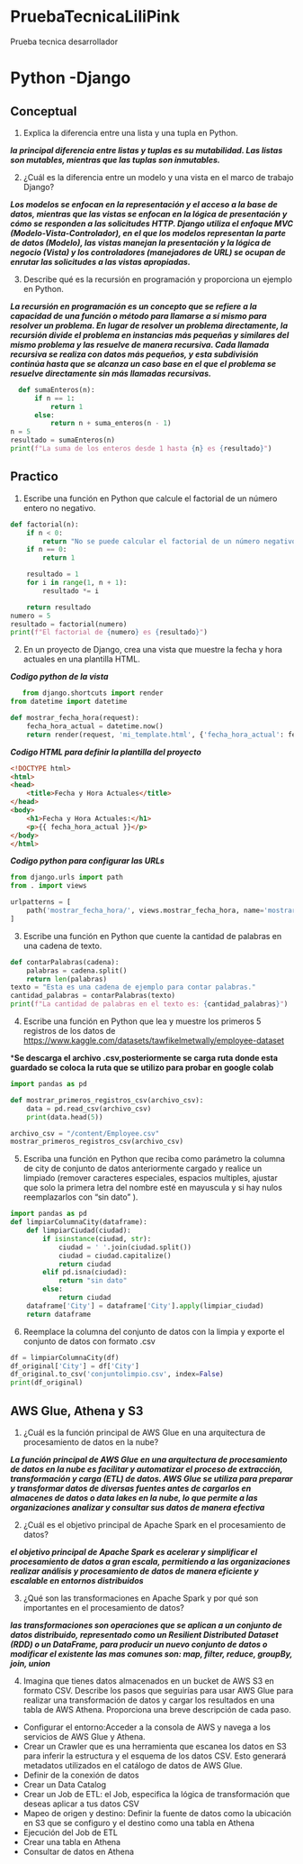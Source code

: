 # PruebaTecnicaLiliPink
Prueba tecnica desarrollador
# Python -Django

## Conceptual  
1.	Explica la diferencia entre una lista y una tupla en Python.

***la principal diferencia entre listas y tuplas es su mutabilidad. Las listas son mutables, mientras que las tuplas son inmutables.*** 

2.	¿Cuál es la diferencia entre un modelo y una vista en el marco de trabajo Django?

***Los modelos se enfocan en la representación y el acceso a la base de datos, mientras que las vistas se enfocan en la lógica de presentación y cómo se responden a las solicitudes HTTP. Django utiliza el enfoque MVC (Modelo-Vista-Controlador), en el que los modelos representan la parte de datos (Modelo), las vistas manejan la presentación y la lógica de negocio (Vista) y los controladores (manejadores de URL) se ocupan de enrutar las solicitudes a las vistas apropiadas.***

3.	Describe qué es la recursión en programación y proporciona un ejemplo en Python.

***La recursión en programación es un concepto que se refiere a la capacidad de una función o método para llamarse a sí mismo para resolver un problema. En lugar de resolver un problema directamente, la recursión divide el problema en instancias más pequeñas y similares del mismo problema y las resuelve de manera recursiva. Cada llamada recursiva se realiza con datos más pequeños, y esta subdivisión continúa hasta que se alcanza un caso base en el que el problema se resuelve directamente sin más llamadas recursivas.***

```python
  def sumaEnteros(n):
      if n == 1:
          return 1
      else:
          return n + suma_enteros(n - 1)
n = 5
resultado = sumaEnteros(n)
print(f"La suma de los enteros desde 1 hasta {n} es {resultado}")
```
## Practico

1. Escribe una función en Python que calcule el factorial de un número entero no negativo.
```python
def factorial(n):
    if n < 0:
        return "No se puede calcular el factorial de un número negativo."
    if n == 0:
        return 1

    resultado = 1
    for i in range(1, n + 1):
        resultado *= i

    return resultado
numero = 5
resultado = factorial(numero)
print(f"El factorial de {numero} es {resultado}")

```
2. En un proyecto de Django, crea una vista que muestre la fecha y hora actuales en una
plantilla HTML.

***Codigo python de la vista***
```python
   from django.shortcuts import render
from datetime import datetime

def mostrar_fecha_hora(request):
    fecha_hora_actual = datetime.now()
    return render(request, 'mi_template.html', {'fecha_hora_actual': fecha_hora_actual})
```
***Codigo HTML para definir la plantilla del proyecto***
```HTML
<!DOCTYPE html>
<html>
<head>
    <title>Fecha y Hora Actuales</title>
</head>
<body>
    <h1>Fecha y Hora Actuales:</h1>
    <p>{{ fecha_hora_actual }}</p>
</body>
</html>
```
***Codigo python para configurar las URLs***
```python
from django.urls import path
from . import views

urlpatterns = [
    path('mostrar_fecha_hora/', views.mostrar_fecha_hora, name='mostrar_fecha_hora'),
]
```

3. Escribe una función en Python que cuente la cantidad de palabras en una cadena de texto.
```python
def contarPalabras(cadena):
    palabras = cadena.split()
    return len(palabras)
texto = "Esta es una cadena de ejemplo para contar palabras."
cantidad_palabras = contarPalabras(texto)
print(f"La cantidad de palabras en el texto es: {cantidad_palabras}")

```
4. Escribe una función en Python que lea y muestre los primeros 5 registros de los datos de
https://www.kaggle.com/datasets/tawfikelmetwally/employee-dataset

***Se descarga el archivo .csv,posteriormente se carga  ruta donde esta guardado se coloca la ruta  que se utilizo para probar en google colab**
```python
import pandas as pd

def mostrar_primeros_registros_csv(archivo_csv):
    data = pd.read_csv(archivo_csv)
    print(data.head(5))

archivo_csv = "/content/Employee.csv"
mostrar_primeros_registros_csv(archivo_csv)
```

5. Escriba una función en Python que reciba como parámetro la columna de city de conjunto
de datos anteriormente cargado y realice un limpiado (remover caracteres especiales,
espacios multiples, ajustar que solo la primera letra del nombre esté en mayuscula y si hay
nulos reemplazarlos con “sin dato” ).

```python
import pandas as pd
def limpiarColumnaCity(dataframe):
    def limpiarCiudad(ciudad):
        if isinstance(ciudad, str):
            ciudad = ' '.join(ciudad.split())
            ciudad = ciudad.capitalize()
            return ciudad
        elif pd.isna(ciudad):
            return "sin dato"
        else:
            return ciudad
    dataframe['City'] = dataframe['City'].apply(limpiar_ciudad)
    return dataframe
```
6. Reemplace la columna del conjunto de datos con la limpia y exporte el conjunto de datos
con formato .csv

```python
df = limpiarColumnaCity(df)
df_original['City'] = df['City']
df_original.to_csv('conjuntolimpio.csv', index=False) 
print(df_original)
```
## AWS Glue, Athena y S3 

1.	¿Cuál es la función principal de AWS Glue en una arquitectura de procesamiento de datos en la nube? 

***La función principal de AWS Glue en una arquitectura de procesamiento de datos en la nube es facilitar y automatizar el proceso de extracción, transformación y carga (ETL) de datos. AWS Glue se utiliza para preparar y transformar datos de diversas fuentes antes de cargarlos en almacenes de datos o data lakes en la nube, lo que permite a las organizaciones analizar y consultar sus datos de manera efectiva***

2.	¿Cuál es el objetivo principal de Apache Spark en el procesamiento de datos? 

***el objetivo principal de Apache Spark es acelerar y simplificar el procesamiento de datos a gran escala, permitiendo a las organizaciones realizar análisis y procesamiento de datos de manera eficiente y escalable en entornos distribuidos***

3.	¿Qué son las transformaciones en Apache Spark y por qué son importantes en el procesamiento de datos? 

***las transformaciones son operaciones que se aplican a un conjunto de datos distribuido, representado como un Resilient Distributed Dataset (RDD) o un DataFrame, para producir un nuevo conjunto de datos o modificar el existente las mas comunes son: map, filter, reduce, groupBy, join, union***

4.	Imagina que tienes datos almacenados en un bucket de AWS S3 en formato CSV. Describe los pasos que seguirías para usar AWS Glue para realizar una transformación de datos y cargar los resultados en una tabla de AWS Athena. Proporciona una breve descripción de cada paso.

+ Configurar el entorno:Acceder a la consola de AWS y navega a los servicios de AWS Glue y Athena.
+ Crear un Crawler que es una herramienta que escanea los  datos en S3 para inferir la estructura y el esquema de los datos CSV. Esto generará metadatos utilizados en el catálogo de datos de AWS Glue.
+ Definir de la conexión de datos
+ Crear un Data Catalog
+ Crear  un Job de ETL: el Job, especifica la lógica de transformación que deseas aplicar a tus datos CSV
+ Mapeo de origen y destino: Definir la fuente de datos como la ubicación en S3 que se configuro y el destino como una tabla en Athena
+ Ejecución del Job de ETL
+ Crear una tabla en Athena
+ Consultar de datos en Athena



